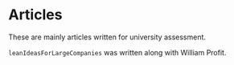 # Articles

These are mainly articles written for university assessment.

`leanIdeasForLargeCompanies` was written along with William Profit.

